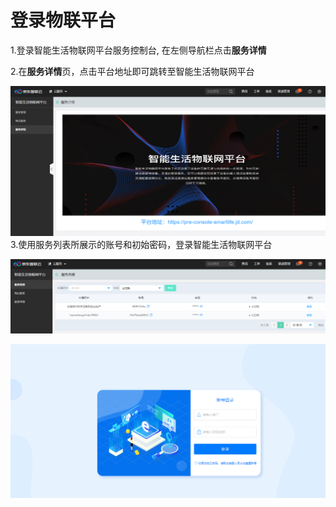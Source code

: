 # 登录物联平台

1.登录智能生活物联网平台服务控制台, 在左侧导航栏点击**服务详情**

2.在**服务详情**页，点击平台地址即可跳转至智能生活物联网平台

![用户登录](../../../../image/IoT/IoT-Estate/Getting-Started/Service-Detail.png)3.使用服务列表所展示的账号和初始密码，登录智能生活物联网平台

![服务列表](../../../../image/IoT/IoT-Estate/Getting-Started/Service-List.png)

![用户登录](../../../../image/IoT/IoT-Estate/Getting-Started/Login.png)

